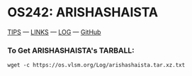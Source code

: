# OS242: ARISHASHAISTA
[TIPS](https://cbkadal.github.io/os242/TIPS/) — [LINKS](https://cbkadal.github.io/os242/LINKS/) — [LOG](https://arishashaista.github.io/os242/TXT/mylog.txt) — [GitHub](https://github.com/arishashaista/os242/)



### To Get ARISHASHAISTA's TARBALL:
```
wget -c https://os.vlsm.org/Log/arishashaista.tar.xz.txt

```



